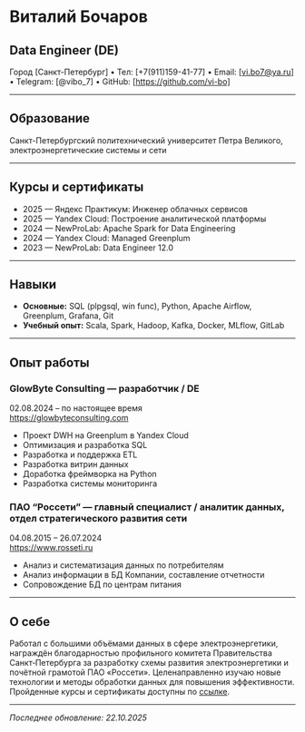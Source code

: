 # Виталий Бочаров

## **Data Engineer (DE)**  

Город [Санкт-Петербург] • Тел: [+7(911)159-41-77] • Email: [vi.bo7@ya.ru] • Telegram: [@vibo_7] • GitHub: [https://github.com/vi-bo]

---

## Образование
Санкт-Петербургский политехнический университет Петра Великого, электроэнергетические системы и сети

---

## Курсы и сертификаты
- 2025 — Яндекс Практикум: Инженер облачных сервисов  
- 2025 — Yandex Cloud: Построение аналитической платформы  
- 2024 — NewProLab: Apache Spark for Data Engineering  
- 2024 — Yandex Cloud: Managed Greenplum  
- 2023 — NewProLab: Data Engineer 12.0

---

## Навыки
- **Основные:** SQL (plpgsql, win func), Python, Apache Airflow, Greenplum, Grafana, Git  
- **Учебный опыт:** Scala, Spark, Hadoop, Kafka, Docker, MLflow, GitLab

---

## Опыт работы

### GlowByte Consulting — разработчик / DE  
02.08.2024 – по настоящее время  
https://glowbyteconsulting.com  
- Проект DWH на Greenplum в Yandex Cloud  
- Оптимизация и разработка SQL  
- Разработка и поддержка ETL  
- Разработка витрин данных  
- Доработка фреймворка на Python  
- Разработка системы мониторинга

### ПАО “Россети” — главный специалист / аналитик данных, отдел стратегического развития сети  
04.08.2015 – 26.07.2024  
https://www.rosseti.ru  
- Анализ и систематизация данных по потребителям  
- Анализ информации в БД Компании, составление отчетности  
- Сопровождение БД по центрам питания

---

## О себе
Работал с большими объёмами данных в сфере электроэнергетики, награждён благодарностью профильного комитета Правительства Санкт‑Петербурга за разработку схемы развития электроэнергетики и почётной грамотой ПАО «Россети». Целенаправленно изучаю новые технологии и методы обработки данных для повышения эффективности. Пройденные курсы и сертификаты доступны по [ссылке](https://drive.google.com/drive/folders/1IMGFTv5aTJ_-ntEMw8KQWT4lKHorCokG?usp=drive_link).

---

*Последнее обновление: 22.10.2025*
